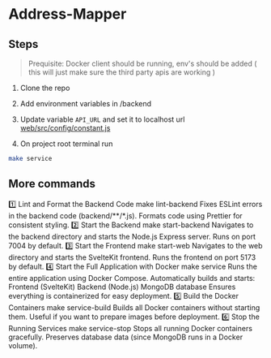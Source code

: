 # Address-Mapper

## Steps

> Prequisite: Docker client should be running, env's should be added ( this will just make sure the third party apis are working )

1. Clone the repo

2. Add environment variables in /backend 

3. Update variable `API_URL` and set it to localhost url [web/src/config/constant.js](./web/src/config/constant.js)

4. On project root terminal run 

```bash
make service
```

## More commands 

1️⃣ Lint and Format the Backend Code
make lint-backend
Fixes ESLint errors in the backend code (backend/**/*.js).
Formats code using Prettier for consistent styling.
2️⃣ Start the Backend
make start-backend
Navigates to the backend directory and starts the Node.js Express server.
Runs on port 7004 by default.
3️⃣ Start the Frontend
make start-web
Navigates to the web directory and starts the SvelteKit frontend.
Runs the frontend on port 5173 by default.
4️⃣ Start the Full Application with Docker
make service
Runs the entire application using Docker Compose.
Automatically builds and starts:
Frontend (SvelteKit)
Backend (Node.js)
MongoDB database
Ensures everything is containerized for easy deployment.
5️⃣ Build the Docker Containers
make service-build
Builds all Docker containers without starting them.
Useful if you want to prepare images before deployment.
6️⃣ Stop the Running Services
make service-stop
Stops all running Docker containers gracefully.
Preserves database data (since MongoDB runs in a Docker volume).

